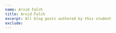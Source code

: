 ```yaml
---
name: Arvid Falch
title: Arvid Falch
excerpt: All blog posts authored by this student
exclude:
---
```

